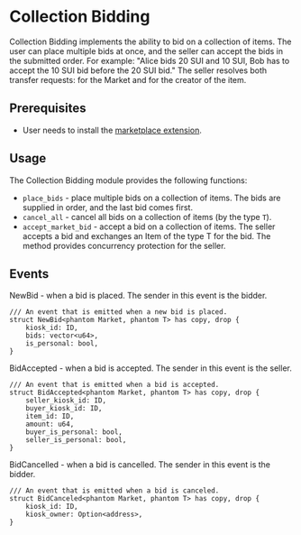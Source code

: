 # Collection Bidding

Collection Bidding implements the ability to bid on a collection of items. The user can place multiple bids at once, and the seller can accept the bids in the submitted order. For example: "Alice bids 20 SUI and 10 SUI, Bob has to accept the 10 SUI bid before the 20 SUI bid." The seller resolves both transfer requests: for the Market and for the creator of the item.

## Prerequisites

- User needs to install the [marketplace extension](./marketplace-adapter.md).

## Usage

The Collection Bidding module provides the following functions:

- `place_bids` - place multiple bids on a collection of items. The bids are supplied in order, and the last bid comes first.
- `cancel_all` - cancel all bids on a collection of items (by the type `T`).
- `accept_market_bid` - accept a bid on a collection of items. The seller accepts a bid and exchanges an Item of the type T for the bid. The method provides concurrency protection for the seller.

## Events

NewBid - when a bid is placed. The sender in this event is the bidder.

```move
/// An event that is emitted when a new bid is placed.
struct NewBid<phantom Market, phantom T> has copy, drop {
    kiosk_id: ID,
    bids: vector<u64>,
    is_personal: bool,
}
```

BidAccepted - when a bid is accepted. The sender in this event is the seller.

```move
/// An event that is emitted when a bid is accepted.
struct BidAccepted<phantom Market, phantom T> has copy, drop {
    seller_kiosk_id: ID,
    buyer_kiosk_id: ID,
    item_id: ID,
    amount: u64,
    buyer_is_personal: bool,
    seller_is_personal: bool,
}
```

BidCancelled - when a bid is cancelled. The sender in this event is the bidder.

```move
/// An event that is emitted when a bid is canceled.
struct BidCanceled<phantom Market, phantom T> has copy, drop {
    kiosk_id: ID,
    kiosk_owner: Option<address>,
}
```
